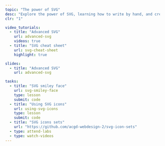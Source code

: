 ```yaml
---
topic: "The power of SVG"
desc: "Explore the power of SVG, learning how to write by hand, and creating icon sets."
clr: "1"

video_tutorials:
  - title: "Advanced SVG"
    url: advanced-svg
    videos: true
  - title: "SVG cheat sheet"
    url: svg-cheat-sheet
    highlight: true

slides:
  - title: "Advanced SVG"
    url: advanced-svg

tasks:
  - title: "SVG smiley face"
    url: svg-smiley-face
    type: lesson
    submit: code
  - title: "Using SVG icons"
    url: using-svg-icons
    type: lesson
    submit: code
  - title: "SVG icons sets"
    url: "https://github.com/acgd-webdesign-2/svg-icon-sets"
  - type: attend-labs
  - type: watch-videos
---
```

